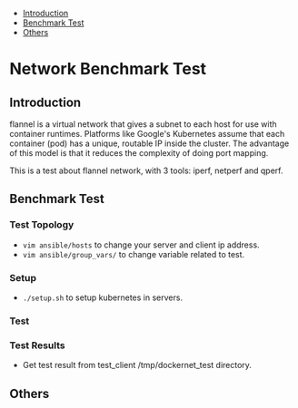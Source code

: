 * [Introduction](#1)
* [Benchmark Test](#2)
* [Others](#3)

# Network Benchmark Test 
## <a name="1">Introduction</a>
flannel is a virtual network that gives a subnet to each host for use with container runtimes.
Platforms like Google's Kubernetes assume that each container (pod) has a unique, routable IP inside the cluster. 
The advantage of this model is that it reduces the complexity of doing port mapping.

This is a test about flannel network, with 3 tools: iperf, netperf and qperf.

## <a name="2">Benchmark Test</a>
### Test Topology
- `vim ansible/hosts` to change your server and client ip address.
- `vim ansible/group_vars/` to change variable related to test.

### Setup
- `./setup.sh` to setup kubernetes in servers.

### Test 

### Test Results
- Get test result from test_client /tmp/dockernet_test directory.
                                           
## <a name="3">Others</a>

